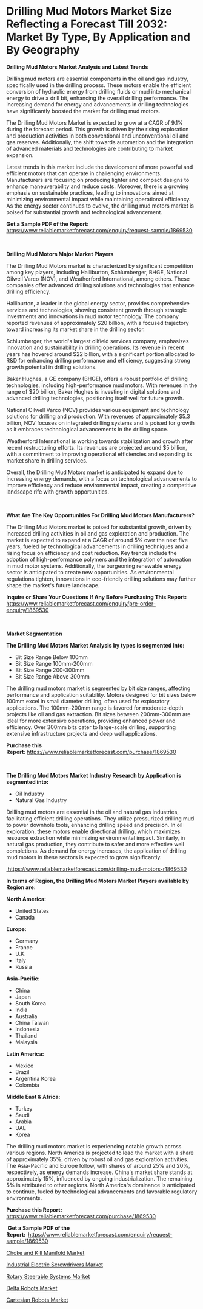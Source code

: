 <p><h1>Drilling Mud Motors Market Size Reflecting a Forecast Till 2032: Market By Type, By Application and By Geography</h1></p><p><strong>Drilling Mud Motors Market Analysis and Latest Trends</strong></p>
<p><p>Drilling mud motors are essential components in the oil and gas industry, specifically used in the drilling process. These motors enable the efficient conversion of hydraulic energy from drilling fluids or mud into mechanical energy to drive a drill bit, enhancing the overall drilling performance. The increasing demand for energy and advancements in drilling technologies have significantly boosted the market for drilling mud motors.</p><p>The Drilling Mud Motors Market is expected to grow at a CAGR of 9.1% during the forecast period. This growth is driven by the rising exploration and production activities in both conventional and unconventional oil and gas reserves. Additionally, the shift towards automation and the integration of advanced materials and technologies are contributing to market expansion. </p><p>Latest trends in this market include the development of more powerful and efficient motors that can operate in challenging environments. Manufacturers are focusing on producing lighter and compact designs to enhance maneuverability and reduce costs. Moreover, there is a growing emphasis on sustainable practices, leading to innovations aimed at minimizing environmental impact while maintaining operational efficiency. As the energy sector continues to evolve, the drilling mud motors market is poised for substantial growth and technological advancement.</p></p>
<p><strong>Get a Sample PDF of the Report:&nbsp;</strong> <a href="https://www.reliablemarketforecast.com/enquiry/request-sample/1869530?utm_campaign=1134&utm_medium=2&utm_source=Github&utm_content=ia&utm_term=08042025&utm_id=drilling-mud-motors">https://www.reliablemarketforecast.com/enquiry/request-sample/1869530</a></p>
<p>&nbsp;</p>
<p><strong>Drilling Mud Motors Major Market Players</strong></p>
<p><p>The Drilling Mud Motors market is characterized by significant competition among key players, including Halliburton, Schlumberger, BHGE, National Oilwell Varco (NOV), and Weatherford International, among others. These companies offer advanced drilling solutions and technologies that enhance drilling efficiency.</p><p>Halliburton, a leader in the global energy sector, provides comprehensive services and technologies, showing consistent growth through strategic investments and innovations in mud motor technology. The company reported revenues of approximately $20 billion, with a focused trajectory toward increasing its market share in the drilling sector.</p><p>Schlumberger, the world's largest oilfield services company, emphasizes innovation and sustainability in drilling operations. Its revenue in recent years has hovered around $22 billion, with a significant portion allocated to R&D for enhancing drilling performance and efficiency, suggesting strong growth potential in drilling solutions.</p><p>Baker Hughes, a GE company (BHGE), offers a robust portfolio of drilling technologies, including high-performance mud motors. With revenues in the range of $20 billion, Baker Hughes is investing in digital solutions and advanced drilling technologies, positioning itself well for future growth.</p><p>National Oilwell Varco (NOV) provides various equipment and technology solutions for drilling and production. With revenues of approximately $5.3 billion, NOV focuses on integrated drilling systems and is poised for growth as it embraces technological advancements in the drilling space.</p><p>Weatherford International is working towards stabilization and growth after recent restructuring efforts. Its revenues are projected around $5 billion, with a commitment to improving operational efficiencies and expanding its market share in drilling services.</p><p>Overall, the Drilling Mud Motors market is anticipated to expand due to increasing energy demands, with a focus on technological advancements to improve efficiency and reduce environmental impact, creating a competitive landscape rife with growth opportunities.</p></p>
<p>&nbsp;</p>
<p><strong>What Are The Key Opportunities For Drilling Mud Motors Manufacturers?</strong></p>
<p><p>The Drilling Mud Motors market is poised for substantial growth, driven by increased drilling activities in oil and gas exploration and production. The market is expected to expand at a CAGR of around 5% over the next five years, fueled by technological advancements in drilling techniques and a rising focus on efficiency and cost reduction. Key trends include the adoption of high-performance polymers and the integration of automation in mud motor systems. Additionally, the burgeoning renewable energy sector is anticipated to create new opportunities. As environmental regulations tighten, innovations in eco-friendly drilling solutions may further shape the market's future landscape.</p></p>
<p><strong>Inquire or Share Your Questions If Any Before Purchasing This Report:</strong> <a href="https://www.reliablemarketforecast.com/enquiry/pre-order-enquiry/1869530?utm_campaign=1134&utm_medium=2&utm_source=Github&utm_content=ia&utm_term=08042025&utm_id=drilling-mud-motors">https://www.reliablemarketforecast.com/enquiry/pre-order-enquiry/1869530</a></p>
<p>&nbsp;</p>
<p><strong>Market Segmentation</strong></p>
<p><strong>The Drilling Mud Motors Market Analysis by types is segmented into:</strong></p>
<p><ul><li>Bit Size Range Below 100mm</li><li>Bit Size Range 100mm-200mm</li><li>Bit Size Range 200-300mm</li><li>Bit Size Range Above 300mm</li></ul></p>
<p><p>The drilling mud motors market is segmented by bit size ranges, affecting performance and application suitability. Motors designed for bit sizes below 100mm excel in small diameter drilling, often used for exploratory applications. The 100mm-200mm range is favored for moderate-depth projects like oil and gas extraction. Bit sizes between 200mm-300mm are ideal for more extensive operations, providing enhanced power and efficiency. Over 300mm bits cater to large-scale drilling, supporting extensive infrastructure projects and deep well applications.</p></p>
<p><strong>Purchase this Report:&nbsp;</strong><a href="https://www.reliablemarketforecast.com/purchase/1869530?utm_campaign=1134&utm_medium=2&utm_source=Github&utm_content=ia&utm_term=08042025&utm_id=drilling-mud-motors">https://www.reliablemarketforecast.com/purchase/1869530</a></p>
<p>&nbsp;</p>
<p><strong>The Drilling Mud Motors Market Industry Research by Application is segmented into:</strong></p>
<p><ul><li>Oil Industry</li><li>Natural Gas Industry</li></ul></p>
<p><p>Drilling mud motors are essential in the oil and natural gas industries, facilitating efficient drilling operations. They utilize pressurized drilling mud to power downhole tools, enhancing drilling speed and precision. In oil exploration, these motors enable directional drilling, which maximizes resource extraction while minimizing environmental impact. Similarly, in natural gas production, they contribute to safer and more effective well completions. As demand for energy increases, the application of drilling mud motors in these sectors is expected to grow significantly.</p></p>
<p><a href="https://www.reliablemarketforecast.com/drilling-mud-motors-r1869530?utm_campaign=1134&utm_medium=2&utm_source=Github&utm_content=ia&utm_term=08042025&utm_id=drilling-mud-motors">&nbsp;https://www.reliablemarketforecast.com/drilling-mud-motors-r1869530</a></p>
<p><strong>In terms of Region, the Drilling Mud Motors Market Players available by Region are:</strong></p>
<p>
    <p> <strong> North America: </strong>
        <ul>
            <li>United States</li>
            <li>Canada</li>
        </ul>
        </p> 
    <p> <strong> Europe: </strong>
        <ul>
            <li>Germany</li>
            <li>France</li>
            <li>U.K.</li>
            <li>Italy</li>
            <li>Russia</li>
        </ul>
        </p> 
    <p> <strong> Asia-Pacific: </strong>
        <ul>
            <li>China</li>
            <li>Japan</li>
            <li>South Korea</li>
            <li>India</li>
            <li>Australia</li>
            <li>China Taiwan</li>
            <li>Indonesia</li>
            <li>Thailand</li>
            <li>Malaysia</li>
        </ul>
        </p> 
    <p> <strong> Latin America: </strong>
        <ul>
            <li>Mexico</li>
            <li>Brazil</li>
            <li>Argentina Korea</li>
            <li>Colombia</li>
        </ul>
        </p> 
    <p> <strong> Middle East & Africa: </strong>
        <ul>
            <li>Turkey</li>
            <li>Saudi</li>
            <li>Arabia</li>
            <li>UAE</li>
            <li>Korea</li>
        </ul>
    </p>
    </p>
<p><p>The drilling mud motors market is experiencing notable growth across various regions. North America is projected to lead the market with a share of approximately 35%, driven by robust oil and gas exploration activities. The Asia-Pacific and Europe follow, with shares of around 25% and 20%, respectively, as energy demands increase. China's market share stands at approximately 15%, influenced by ongoing industrialization. The remaining 5% is attributed to other regions. North America's dominance is anticipated to continue, fueled by technological advancements and favorable regulatory environments.</p></p>
<p><strong>Purchase this Report: </strong><a href="https://www.reliablemarketforecast.com/purchase/1869530?utm_campaign=1134&utm_medium=2&utm_source=Github&utm_content=ia&utm_term=08042025&utm_id=drilling-mud-motors">https://www.reliablemarketforecast.com/purchase/1869530</a></p>
<p>&nbsp;<strong>Get a Sample PDF of the Report:&nbsp;&nbsp;</strong><a href="https://www.reliablemarketforecast.com/enquiry/request-sample/1869530?utm_campaign=1134&utm_medium=2&utm_source=Github&utm_content=ia&utm_term=08042025&utm_id=drilling-mud-motors">https://www.reliablemarketforecast.com/enquiry/request-sample/1869530</a></p>
<p><strong></strong></p>
<p><p><a href="https://github.com/ujanoandryvw/Market-Research-Report-List-1/blob/main/choke-and-kill-manifold-market.md?utm_campaign=1134&utm_medium=2&utm_source=Github&utm_content=ia&utm_term=08042025&utm_id=drilling-mud-motors">Choke and Kill Manifold Market</a></p><p><a href="https://github.com/hoganemken50/Market-Research-Report-List-1/blob/main/industrial-electric-screwdrivers-market.md?utm_campaign=1134&utm_medium=2&utm_source=Github&utm_content=ia&utm_term=08042025&utm_id=drilling-mud-motors">Industrial Electric Screwdrivers Market</a></p><p><a href="https://github.com/zemonarutaep/Market-Research-Report-List-1/blob/main/rotary-steerable-systems-market.md?utm_campaign=1134&utm_medium=2&utm_source=Github&utm_content=ia&utm_term=08042025&utm_id=drilling-mud-motors">Rotary Steerable Systems Market</a></p><p><a href="https://github.com/donnypolan/Market-Research-Report-List-1/blob/main/delta-robots-market.md?utm_campaign=1134&utm_medium=2&utm_source=Github&utm_content=ia&utm_term=08042025&utm_id=drilling-mud-motors">Delta Robots Market</a></p><p><a href="https://github.com/buluckcapps2/Market-Research-Report-List-1/blob/main/cartesian-robots-market.md?utm_campaign=1134&utm_medium=2&utm_source=Github&utm_content=ia&utm_term=08042025&utm_id=drilling-mud-motors">Cartesian Robots Market</a></p></p>